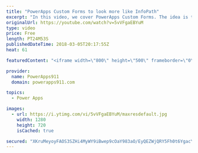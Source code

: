 ```yaml
---
title: "PowerApps Custom Forms to look more like InfoPath"
excerpt: "In this video, we cover PowerApps Custom Forms. The idea is to show you some tips and tricks to make the forms look more like InfoPath. You will also learn some of the tricks for making app building easier. Finally, we cover PowerApps Security trimming. Too much fun.  PowerApps documentation on Color"
originalUrl: https://youtube.com/watch?v=5vVFgaEBYuM
type: video
price: Free
length: PT24M53S
publishedDateTime: 2018-03-05T20:17:55Z
heat: 61

featuredContent: "<iframe width=\"800\" height=\"500\" frameborder=\"0\" src=\"https://www.youtube.com/embed/5vVFgaEBYuM\" allow=\"accelerometer; autoplay; encrypted-media; gyroscope; picture-in-picture\" allowfullscreen></iframe>"

provider:
  name: PowerApps911
  domain: powerapps911.com

topics:
  - Power Apps

images:
  - url: https://i.ytimg.com/vi/5vVFgaEBYuM/maxresdefault.jpg
    width: 1280
    height: 720
    isCached: true

secured: "XKruMeyoyFAOS3SZHi4MyWY9iBwep9cOaY983aO/EyQEZWjQRY5Fh0t6YgacYgCxTVKUYpBxW+/D8mczd78XiBimyPIPtxdag+VDQk2pj2w0nXBxvIZF9n+2eWhmc+d0u1Aq7jORgIoJbxR7Fj0c2aj+ouOhJa+IsDTivAP9zh2QNaKiX2nf0GFm/+NJxGsmlkUUoxrpdM1F5mmlmp2bH29BD3M5NnI8H8o/f5wAQYmxnVyVQCCxfyIBN4mNwlXuE2wdRKBIepL8nUBhczKcr3Aud2JyA5BNvxbrchHbBNs6cpsA80ebI7C4Ti0O0tPZ30fMv3+TSBeLaA6bPAZa1Xz4QXIMPi6t64xgDK5DCOcOV/6DOjzwCfZNHJ6doBAn1UlooWRC7JFTjwiHCh+ekPb0FV2iTCSeQxielR6/DMk=;Czvrw0Vh5+j9lxXvguxIOg=="
---
```


